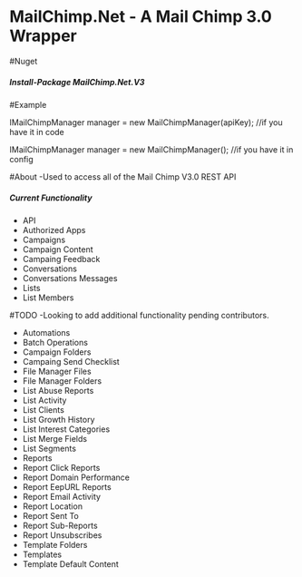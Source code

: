 # MailChimp.Net - A Mail Chimp 3.0 Wrapper

#Nuget
<h5>Install-Package MailChimp.Net.V3</h5>

#Example

IMailChimpManager manager = new MailChimpManager(apiKey); //if you have it in code

<add key="MailChimpApiKey" value="apiKEY" />
IMailChimpManager manager = new MailChimpManager(); //if you have it in config


#About
-Used to access all of the Mail Chimp V3.0 REST API <br>
<h5>Current Functionality</h5>
<ul>
<li>API</li>
<li>Authorized Apps</li>
<li>Campaigns</li>
<li>Campaign Content</li>
<li>Campaing Feedback</li>
<li>Conversations</li>
<li>Conversations Messages</li>
<li>Lists</li>
<li>List Members</li>


</ul>

#TODO
-Looking to add additional functionality pending contributors.
<ul>
<li>Automations</li>
<li>Batch Operations</li>
<li>Campaign Folders</li>
<li>Campaing Send Checklist</li>
<li>File Manager Files</li>
<li>File Manager Folders</li>
<li>List Abuse Reports</li>
<li>List Activity</li>
<li>List Clients</li>
<li>List Growth History</li>
<li>List Interest Categories</li>
<li>List Merge Fields</li>
<li>List Segments</li>
<li>Reports</li>
<li>Report Click Reports</li>
<li>Report Domain Performance</li>
<li>Report EepURL Reports</li>
<li>Report Email Activity</li>
<li>Report Location</li>
<li>Report Sent To</li>
<li>Report Sub-Reports</li>
<li>Report Unsubscribes</li>
<li>Template Folders</li>
<li>Templates</li>
<li>Template Default Content</li>

</ul>
